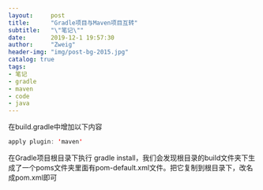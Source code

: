```yaml
---
layout:     post
title:      "Gradle项目与Maven项目互转"
subtitle:   "\"笔记\""
date:       2019-12-1 19:57:30
author:     "Zweig"
header-img: "img/post-bg-2015.jpg"
catalog: true
tags:
- 笔记
- gradle
- maven
- code
- java
---
```

在build.gradle中增加以下内容
```java
apply plugin: 'maven'
```
在Gradle项目根目录下执行 gradle install，我们会发现根目录的build文件夹下生成了一个poms文件夹里面有pom-default.xml文件。把它复制到根目录下，改名成pom.xml即可
